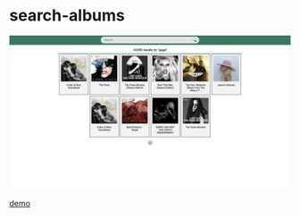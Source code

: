 # search-albums

![demo](https://github.com/alexxuyaowen/search-albums/blob/main/demo/demo.png)

[demo](https://alexxuyaowen.github.io/search-albums/)
